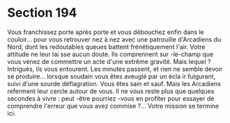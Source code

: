 # Section 194

Vous franchissez porte après porte et vous débouchez enfin dans
le couloir... pour vous retrouver nez à nez avec une patrouille
d'Arcadiens du Nord, dont les redoutables queues battent
frénétiquement l'air. Votre attitude ne leur lai sse aucun doute. Ils
comprennent sur -le-champ que vous venez de commettre un acte
d'une extrême gravité. Mais lequel ? Intrigués, ils vous
entourent. Les minutes passent, et rien ne semble devoir se
produire... lorsque soudain vous êtes aveuglé par un écla ir
fulgurant, suivi d'une sourde déflagration. Vous êtes sain et sauf.
Mais les Arcadiens referment leur cercle autour de vous. Il ne
vous reste plus que quelques secondes à vivre : peut -être
pourriez -vous en profiter pour essayer de comprendre l'erreur
que vous avez commise ?... Votre mission se termine ici.